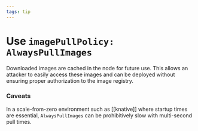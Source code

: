 ```yaml
---
tags: tip
---
```


# Use `imagePullPolicy: AlwaysPullImages`
Downloaded images are cached in the node for future use. This allows an attacker to easily access these images and can be deployed without ensuring proper authorization to the image registry.

### Caveats
In a scale-from-zero environment such as [[knative]] where startup times are essential, `AlwaysPullImages` can be prohibitively slow with multi-second pull times.
